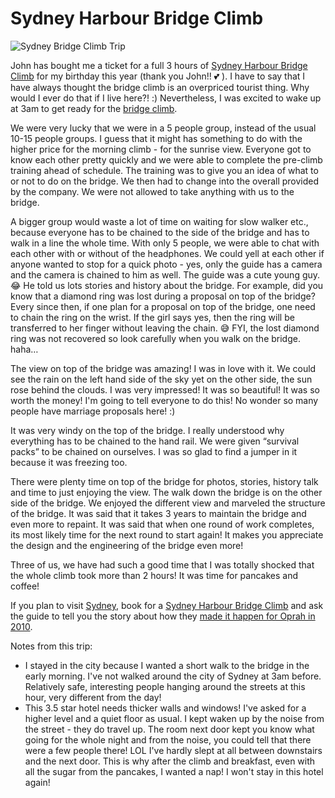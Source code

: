 # Sydney Harbour Bridge Climb


![Sydney Bridge Climb Trip](https://lh3.googleusercontent.com/dTPV7bDRQYFLLHGqiCMyWyAZsqE2s6ofuvuRC1Fh7AW1eaFEDzXhoxhXsUULeu0Y8tDGNqloriQQ66DIZsdg-Dp7SLuQP85aJw-EIXsOaZ0-ZKCqV9pDkBq7wpXWmu_phTWbT7cGVEqpnmSN0fws6MHT69LgceRva2Zxev9ioVxyXFFw0NpereJLOuAFCh9OwJncNjbhuZ5mb9EK3QJdxYxvV3fi57An7w7ItiLMN7mofRjQW8jALHHeVauFDr1Xpu8CCNN0cGE4UJOYujKmyDGLk99WPIFruEozUevAp2NGOSvHESN81AmGYuXScptYC_MXuBf5PRyCZyy1C7_Cu6qaPM7rN2oG7UInNE4IpNgP_UBn9WsUVJNkpWeld1HuPaEjVeOshsuP3eQROItAs3uwq9SfzF6JIujSIs99alH8lDzlaTc0LTHXRSuqXHnrHYILdbNBKT1UTraOmzVH7bofQyu04C3MUZVpmleQf--sO2bBHiW-5oJBTLyjgYkv2CCW5HVM4nCDGGPRz1Bkm1F_VWygksy1URAwhjmF_4m6MC8wCNfk5vQUyq_zHUwo1KB8sWSj5p644QC9csuw8wRLfjsIIZ02Cehg3ySQ373XggV_hUA79lHPFAXDvTOKWLawjr4cta4VjCp76xouX4EmE7bOPBiE=w434-h423-no)

John has bought me a ticket for a full 3 hours of [Sydney Harbour Bridge Climb](http://www.bridgeclimb.com/) for my birthday this year (thank you John!! 💕 ). I have to say that I have always thought the bridge climb is an overpriced tourist thing. Why would I ever do that if I live here?! :) Nevertheless, I was excited to wake up at 3am to get ready for the [bridge climb](http://www.bridgeclimb.com/).

We were very lucky that we were in a 5 people group, instead of the usual 10-15 people groups. I guess that it might has something to do with the higher price for the morning climb - for the sunrise view. Everyone got to know each other pretty quickly and we were able to complete the pre-climb training ahead of schedule. The training was to give you an idea of what to or not to do on the bridge. We then had to change into the overall provided by the company. We were not allowed to take anything with us to the bridge. 

A bigger group would waste a lot of time on waiting for slow walker etc., because everyone has to be chained to the side of the bridge and has to walk in a line the whole time. With only 5 people, we were able to chat with each other with or without of the headphones. We could yell at each other if anyone wanted to stop for a quick photo - yes, only the guide has a camera and the camera is chained to him as well. The guide was a cute young guy. 😂 He told us lots stories and history about the bridge. For example, did you know that a diamond ring was lost during a proposal on top of the bridge? Every since then, if one plan for a proposal on top of the bridge, one need to chain the ring on the wrist. If the girl says yes, then the ring will be transferred to her finger without leaving the chain. 😅 FYI, the lost diamond ring was not recovered so look carefully when you walk on the bridge. haha…

The view on top of the bridge was amazing! I was in love with it. We could see the rain on the left hand side of the sky yet on the other side, the sun rose behind the clouds. I was very impressed! It was so beautiful! It was so worth the money! I'm going to tell everyone to do this! No wonder so many people have marriage proposals here! :) 

It was very windy on the top of the bridge. I really understood why everything has to be chained to the hand rail. We were given “survival packs” to be chained on ourselves. I was so glad to find a jumper in it because it was freezing too. 

There were plenty time on top of the bridge for photos, stories, history talk and time to just enjoying the view. The walk down the bridge is on the other side of the bridge. We enjoyed the different view and marveled the structure of the bridge. It was said that it takes 3 years to maintain the bridge and even more to repaint. It was said that when one round of work completes, its most likely time for the next round to start again! It makes you appreciate the design and the engineering of the bridge even more!  

Three of us, we have had such a good time that I was totally shocked that the whole climb took more than 2 hours! It was time for pancakes and coffee!

If you plan to visit [Sydney](http://australia.gov.au/about-australia/australian-story/sydney-harbour-bridge), book for a [Sydney Harbour Bridge Climb](http://www.bridgeclimb.com/) and ask the guide to tell you the story about how they [made it happen for Oprah in 2010](http://www.smh.com.au/entertainment/tv-and-radio/oprah-climbs-the-sydney-harbour-bridge-20101212-18tr9.html).

Notes from this trip:
- I stayed in the city because I wanted a short walk to the bridge in the early morning. I've not walked around the city of Sydney at 3am before. Relatively safe, interesting people hanging around the streets at this hour, very different from the day!
- This 3.5 star hotel needs thicker walls and windows! I've asked for a higher level and a quiet floor as usual. I kept waken up by the noise from the street - they do travel up. The room next door kept you know what going for the whole night and from the noise, you could tell that there were a few people there! LOL I've hardly slept at all between downstairs and the next door. This is why after the climb and breakfast, even with all the sugar from the pancakes, I wanted a nap! I won't stay in this hotel again!
